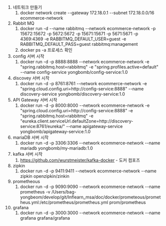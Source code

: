 1. 네트워크 만들기
   1. docker network create --gateway 172.18.0.1 --subnet 172.18.0.0/16 ecommerce-network
2. Rabbit MQ
   1. docker run -d --name rabbitmq --network ecommerce-network -p 15672:15672 -p 5672:5672 -p 15671:15671 -p 5671:5671 -p 4369:4369 -e RABBITMQ_DEFAULT_USER=guest -e RABBITMQ_DEFAULT_PASS=guest rabbitmq:management
   2. docker ps -a 프로세스 확인
3. config 서버 시작
   1. docker run -d -p 8888:8888 --network ecommerce-network -e "spring.rabbitmq.host=rabbitmq" -e "spring.profiles.active=default" --name config-service yongbomb/config-service:1.0
4. discovey 서버 시작
   1. docker run -d -p 8761:8761 --network ecommerce-network -e "spring.cloud.config.uri=http://config-service:8888" --name discovery-service yongbomb/discovery-service:1.0
5. API Gateway 서버 시작
   1. docker run -d -p 8000:8000 --network ecommerce-network -e "spring.cloud.config.uri=http://config-service:8888" -e "spring.rabbitmq.host=rabbitmq" -e "eureka.client.serviceUrl.defaultZone=http://discovery-service:8761/eureka/" --name apigateway-service yongbomb/apigateway-service:1.0
6. mariaDB 서버 시작
   1. docker run -d -p 3306:3306  --network ecommerce-network --name mariadb yongbomb/my-mariadb:1.0
7. kafka 서버 시작
   1. https://github.com/wurstmeister/kafka-docker - 도커 컴포즈
8. zipkin
   1. docker run -d -p 9411:9411 --network ecommerce-network --name zipkin openzipkin/zinkin
9. prometheous
   1. docker run -d -p 9090:9090 --network ecommerce-network --name prometheus -v /Users/bag-yongbeom/develop/git/Inflearn_msa/doc/docker/prometeous/prometheus.yml:/etc/prometheus/prometheus.yml prom/prometheus
10. grafana
    1. docker run -d -p 3000:3000 --network ecommerce-network --name grafana grafana/grafana 


